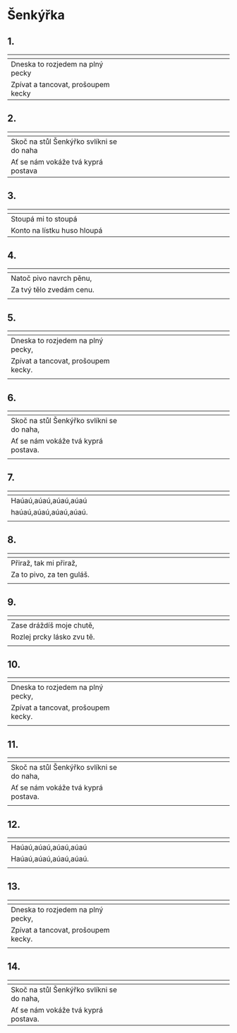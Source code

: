 # Šenkýřka

## 1.

| <img width=300/>                   | <img width=300/> |
|:-----------------------------------|------------------|
| Dneska to rozjedem na plný pecky   |                  |
| Zpívat a tancovat, prošoupem kecky |                  |

## 2.

| <img width=300/>                          | <img width=300/> |
|:------------------------------------------|------------------|
| Skoč na stůl Šenkýřko svlíkni se do naha  |                  |
| Ať se nám vokáže tvá kyprá postava        |                  |

## 3.

| <img width=300/>            | <img width=300/> |
|:----------------------------|------------------|
| Stoupá mi to stoupá         |                  |
| Konto na lístku huso hloupá |                  |

## 4.

| <img width=300/>            | <img width=300/> |
|:----------------------------|------------------|
| Natoč pivo navrch pěnu, | |
| Za tvý tělo zvedám cenu. | |
|  | |
## 5.

| <img width=300/>            | <img width=300/> |
|:----------------------------|------------------|
| Dneska to rozjedem na plný pecky, | |
| Zpívat a tancovat, prošoupem kecky. | |
|  | |
## 6.

| <img width=300/>            | <img width=300/> |
|:----------------------------|------------------|
| Skoč na stůl Šenkýřko svlíkni se do naha, | |
| Ať se nám vokáže tvá kyprá postava. | |
|  | |
## 7.

| <img width=300/>            | <img width=300/> |
|:----------------------------|------------------|
| Haúaú,aúaú,aúaú,aúaú | |
| haúaú,aúaú,aúaú,aúaú. | |
|  | |
## 8.

| <img width=300/>            | <img width=300/> |
|:----------------------------|------------------|
| Přiraž, tak mi přiraž, | |
| Za to pivo, za ten guláš. | |
|  | |
## 9.

| <img width=300/>            | <img width=300/> |
|:----------------------------|------------------|
| Zase dráždíš moje chutě, | |
| Rozlej prcky lásko zvu tě. | |
|  | |
## 10.

| <img width=300/>            | <img width=300/> |
|:----------------------------|------------------|
| Dneska to rozjedem na plný pecky, | |
| Zpívat a tancovat, prošoupem kecky. | |
|  | |
## 11.

| <img width=300/>            | <img width=300/> |
|:----------------------------|------------------|
| Skoč na stůl Šenkýřko svlíkni se do naha, | |
| Ať se nám vokáže tvá kyprá postava. | |
|  | |
## 12.

| <img width=300/>            | <img width=300/> |
|:----------------------------|------------------|
| Haúaú,aúaú,aúaú,aúaú | |
| Haúaú,aúaú,aúaú,aúaú. | |
|  | |
## 13.

| <img width=300/>            | <img width=300/> |
|:----------------------------|------------------|
| Dneska to rozjedem na plný pecky, | |
| Zpívat a tancovat, prošoupem kecky. | |
|  | |
## 14.

| <img width=300/>            | <img width=300/> |
|:----------------------------|------------------|
| Skoč na stůl Šenkýřko svlíkni se do naha, | |
| Ať se nám vokáže tvá kyprá postava.  | |